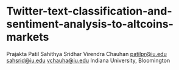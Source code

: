 # Twitter-text-classification-and-sentiment-analysis-to-altcoins-markets

Prajakta Patil Sahithya Sridhar Virendra Chauhan
patilpr@iu.edu sahsrid@iu.edu vchauha@iu.edu
Indiana University, Bloomington
